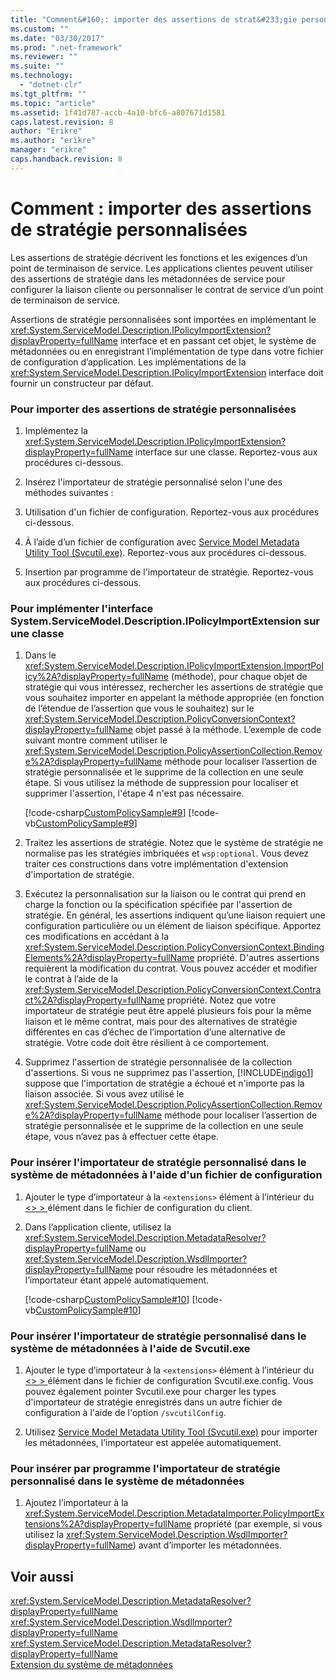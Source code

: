 ```yaml
---
title: "Comment&#160;: importer des assertions de strat&#233;gie personnalis&#233;es | Microsoft Docs"
ms.custom: ""
ms.date: "03/30/2017"
ms.prod: ".net-framework"
ms.reviewer: ""
ms.suite: ""
ms.technology: 
  - "dotnet-clr"
ms.tgt_pltfrm: ""
ms.topic: "article"
ms.assetid: 1f41d787-accb-4a10-bfc6-a807671d1581
caps.latest.revision: 8
author: "Erikre"
ms.author: "erikre"
manager: "erikre"
caps.handback.revision: 8
---
```

# Comment&#160;: importer des assertions de strat&#233;gie personnalis&#233;es
Les assertions de stratégie décrivent les fonctions et les exigences d’un point de terminaison de service.  Les applications clientes peuvent utiliser des assertions de stratégie dans les métadonnées de service pour configurer la liaison cliente ou personnaliser le contrat de service d’un point de terminaison de service.  
  
 Assertions de stratégie personnalisées sont importées en implémentant le <xref:System.ServiceModel.Description.IPolicyImportExtension?displayProperty=fullName> interface et en passant cet objet, le système de métadonnées ou en enregistrant l’implémentation de type dans votre fichier de configuration d’application.  Les implémentations de la <xref:System.ServiceModel.Description.IPolicyImportExtension> interface doit fournir un constructeur par défaut.  
  
### <a name="to-import-custom-policy-assertions"></a>Pour importer des assertions de stratégie personnalisées  
  
1.  Implémentez la <xref:System.ServiceModel.Description.IPolicyImportExtension?displayProperty=fullName> interface sur une classe. Reportez-vous aux procédures ci-dessous.  
  
2.  Insérez l'importateur de stratégie personnalisé selon l'une des méthodes suivantes :  
  
3.  Utilisation d'un fichier de configuration. Reportez-vous aux procédures ci-dessous.  
  
4.  À l’aide d’un fichier de configuration avec [Service Model Metadata Utility Tool (Svcutil.exe)](../../../../docs/framework/wcf/servicemodel-metadata-utility-tool-svcutil-exe.md). Reportez-vous aux procédures ci-dessous.  
  
5.  Insertion par programme de l'importateur de stratégie. Reportez-vous aux procédures ci-dessous.  
  
### <a name="to-implement-the-systemservicemodeldescriptionipolicyimportextension-interface-on-any-class"></a>Pour implémenter l'interface System.ServiceModel.Description.IPolicyImportExtension sur une classe  
  
1.  Dans le <xref:System.ServiceModel.Description.IPolicyImportExtension.ImportPolicy%2A?displayProperty=fullName> (méthode), pour chaque objet de stratégie qui vous intéressez, rechercher les assertions de stratégie que vous souhaitez importer en appelant la méthode appropriée (en fonction de l’étendue de l’assertion que vous le souhaitez) sur le <xref:System.ServiceModel.Description.PolicyConversionContext?displayProperty=fullName> objet passé à la méthode. L’exemple de code suivant montre comment utiliser le <xref:System.ServiceModel.Description.PolicyAssertionCollection.Remove%2A?displayProperty=fullName> méthode pour localiser l’assertion de stratégie personnalisée et le supprime de la collection en une seule étape. Si vous utilisez la méthode de suppression pour localiser et supprimer l'assertion, l'étape 4 n'est pas nécessaire.  
  
     [!code-csharp[CustomPolicySample#9](../../../../samples/snippets/csharp/VS_Snippets_CFX/custompolicysample/cs/policyimporter.cs#9)]
     [!code-vb[CustomPolicySample#9](../../../../samples/snippets/visualbasic/VS_Snippets_CFX/custompolicysample/vb/policyimporter.vb#9)]  
  
2.  Traitez les assertions de stratégie. Notez que le système de stratégie ne normalise pas les stratégies imbriquées et `wsp:optional`. Vous devez traiter ces constructions dans votre implémentation d'extension d'importation de stratégie.  
  
3.  Exécutez la personnalisation sur la liaison ou le contrat qui prend en charge la fonction ou la spécification spécifiée par l'assertion de stratégie. En général, les assertions indiquent qu’une liaison requiert une configuration particulière ou un élément de liaison spécifique. Apportez ces modifications en accédant à la <xref:System.ServiceModel.Description.PolicyConversionContext.BindingElements%2A?displayProperty=fullName> propriété. D'autres assertions requièrent la modification du contrat.  Vous pouvez accéder et modifier le contrat à l’aide de la <xref:System.ServiceModel.Description.PolicyConversionContext.Contract%2A?displayProperty=fullName> propriété.  Notez que votre importateur de stratégie peut être appelé plusieurs fois pour la même liaison et le même contrat, mais pour des alternatives de stratégie différentes en cas d’échec de l’importation d’une alternative de stratégie. Votre code doit être résilient à ce comportement.  
  
4.  Supprimez l'assertion de stratégie personnalisée de la collection d'assertions. Si vous ne supprimez pas l'assertion, [!INCLUDE[indigo1](../../../../includes/indigo1-md.md)] suppose que l'importation de stratégie a échoué et n'importe pas la liaison associée. Si vous avez utilisé le <xref:System.ServiceModel.Description.PolicyAssertionCollection.Remove%2A?displayProperty=fullName> méthode pour localiser l’assertion de stratégie personnalisée et le supprime de la collection en une seule étape, vous n’avez pas à effectuer cette étape.  
  
### <a name="to-insert-the-custom-policy-importer-into-the-metadata-system-using-a-configuration-file"></a>Pour insérer l'importateur de stratégie personnalisé dans le système de métadonnées à l'aide d'un fichier de configuration  
  
1.  Ajouter le type d’importateur à la `<extensions>` élément à l’intérieur du [ <> \> ](../../../../docs/framework/configure-apps/file-schema/wcf/policyimporters.md) élément dans le fichier de configuration du client.  
  
     <!-- TODO: review snippet reference [!code[CustomPolicySample#7](../../../../samples/snippets/common/VS_Snippets_CFX/custompolicysample/common/client.exe.config#7)]  -->
     <!-- TODO: review snippet reference [!code-csharp[CustomPolicySample#7](../../../../samples/snippets/csharp/VS_Snippets_CFX/custompolicysample/cs/client.exe.config#7)]  -->
     <!-- TODO: review snippet reference [!code-vb[CustomPolicySample#7](../../../../samples/snippets/visualbasic/VS_Snippets_CFX/custompolicysample/vb/client.exe.config#7)]  -->  
  
2.  Dans l’application cliente, utilisez la <xref:System.ServiceModel.Description.MetadataResolver?displayProperty=fullName> ou <xref:System.ServiceModel.Description.WsdlImporter?displayProperty=fullName> pour résoudre les métadonnées et l’importateur étant appelé automatiquement.  
  
     [!code-csharp[CustomPolicySample#10](../../../../samples/snippets/csharp/VS_Snippets_CFX/custompolicysample/cs/client.cs#10)]
     [!code-vb[CustomPolicySample#10](../../../../samples/snippets/visualbasic/VS_Snippets_CFX/custompolicysample/vb/client.vb#10)]  
  
### <a name="to-insert-the-custom-policy-importer-into-the-metadata-system-using-svcutilexe"></a>Pour insérer l'importateur de stratégie personnalisé dans le système de métadonnées à l'aide de Svcutil.exe  
  
1.  Ajouter le type d’importateur à la `<extensions>` élément à l’intérieur du [ <> \> ](../../../../docs/framework/configure-apps/file-schema/wcf/policyimporters.md) élément dans le fichier de configuration Svcutil.exe.config. Vous pouvez également pointer Svcutil.exe pour charger les types d'importateur de stratégie enregistrés dans un autre fichier de configuration à l'aide de l'option `/svcutilConfig`.  
  
2.  Utilisez [Service Model Metadata Utility Tool (Svcutil.exe)](../../../../docs/framework/wcf/servicemodel-metadata-utility-tool-svcutil-exe.md) pour importer les métadonnées, l’importateur est appelée automatiquement.  
  
### <a name="to-insert-the-custom-policy-importer-into-the-metadata-system-programmatically"></a>Pour insérer par programme l'importateur de stratégie personnalisé dans le système de métadonnées  
  
1.  Ajoutez l’importateur à la <xref:System.ServiceModel.Description.MetadataImporter.PolicyImportExtensions%2A?displayProperty=fullName> propriété (par exemple, si vous utilisez la <xref:System.ServiceModel.Description.WsdlImporter?displayProperty=fullName>) avant d’importer les métadonnées.  
  
## <a name="see-also"></a>Voir aussi  
 <xref:System.ServiceModel.Description.MetadataResolver?displayProperty=fullName>   
 <xref:System.ServiceModel.Description.WsdlImporter?displayProperty=fullName>   
 <xref:System.ServiceModel.Description.MetadataResolver?displayProperty=fullName>   
 [Extension du système de métadonnées](../../../../docs/framework/wcf/extending/extending-the-metadata-system.md)